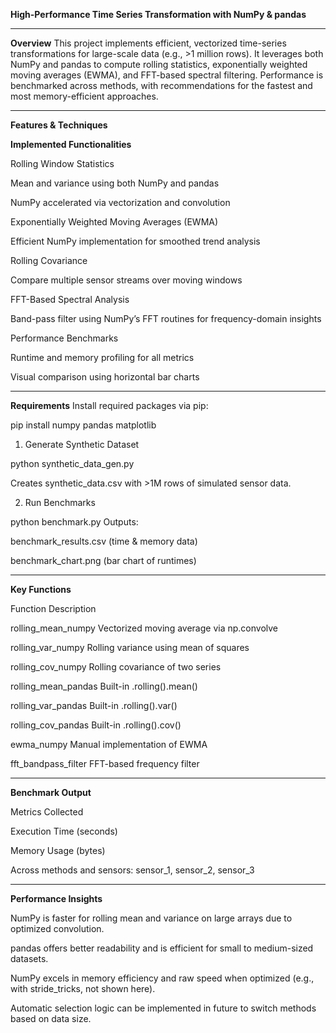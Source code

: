 **High-Performance Time Series Transformation with NumPy & pandas**

____________________________________________________________________________________________________________________________________________________________________________________________________________________________________________________________________________________________________________________________________________________________________________________________
**Overview**
This project implements efficient, vectorized time-series transformations for large-scale data (e.g., >1 million rows). It leverages both NumPy and pandas to compute rolling statistics, exponentially weighted moving averages (EWMA), and FFT-based spectral filtering. Performance is benchmarked across methods, with recommendations for the fastest and most memory-efficient approaches.

____________________________________________________________________________________________________________________________________________________________________________________________________________________________________________________________________________________________________________________________________________________________________________________________
**Features & Techniques**

**Implemented Functionalities**

Rolling Window Statistics

Mean and variance using both NumPy and pandas

NumPy accelerated via vectorization and convolution

Exponentially Weighted Moving Averages (EWMA)

Efficient NumPy implementation for smoothed trend analysis

Rolling Covariance

Compare multiple sensor streams over moving windows

FFT-Based Spectral Analysis

Band-pass filter using NumPy’s FFT routines for frequency-domain insights

Performance Benchmarks

Runtime and memory profiling for all metrics

Visual comparison using horizontal bar charts

__________________________________________________________________________________________________________________________________
**Requirements**
Install required packages via pip:

pip install numpy pandas matplotlib

1. Generate Synthetic Dataset

python synthetic_data_gen.py

Creates synthetic_data.csv with >1M rows of simulated sensor data.

2. Run Benchmarks

python benchmark.py
Outputs:

benchmark_results.csv (time & memory data)

benchmark_chart.png (bar chart of runtimes)


__________________________________________________________________________________________________________________________________
**Key Functions**

Function	Description

rolling_mean_numpy	Vectorized moving average via np.convolve

rolling_var_numpy	Rolling variance using mean of squares

rolling_cov_numpy	Rolling covariance of two series

rolling_mean_pandas	Built-in .rolling().mean()

rolling_var_pandas	Built-in .rolling().var()

rolling_cov_pandas	Built-in .rolling().cov()

ewma_numpy	Manual implementation of EWMA

fft_bandpass_filter	FFT-based frequency filter


__________________________________________________________________________________________________________________________________
**Benchmark Output**

Metrics Collected

Execution Time (seconds)

Memory Usage (bytes)

Across methods and sensors: sensor_1, sensor_2, sensor_3

__________________________________________________________________________________________________________________________________
**Performance Insights**

NumPy is faster for rolling mean and variance on large arrays due to optimized convolution.

pandas offers better readability and is efficient for small to medium-sized datasets.

NumPy excels in memory efficiency and raw speed when optimized (e.g., with stride_tricks, not shown here).

Automatic selection logic can be implemented in future to switch methods based on data size.
